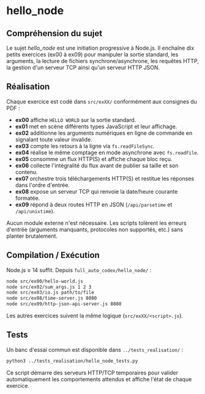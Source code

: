 # hello_node

## Compréhension du sujet
Le sujet *hello_node* est une initiation progressive à Node.js. Il enchaîne dix petits exercices (ex00 à ex09) pour manipuler la sortie standard, les arguments, la lecture de fichiers synchrone/asynchrone, les requêtes HTTP, la gestion d'un serveur TCP ainsi qu'un serveur HTTP JSON.

## Réalisation
Chaque exercice est codé dans `src/exXX/` conformément aux consignes du PDF :
- **ex00** affiche `HELLO WORLD` sur la sortie standard.
- **ex01** met en scène différents types JavaScript et leur affichage.
- **ex02** additionne les arguments numériques en ligne de commande en signalant toute valeur invalide.
- **ex03** compte les retours à la ligne via `fs.readFileSync`.
- **ex04** réalise le même comptage en mode asynchrone avec `fs.readFile`.
- **ex05** consomme un flux HTTP(S) et affiche chaque bloc reçu.
- **ex06** collecte l'intégralité du flux avant de publier sa taille et son contenu.
- **ex07** orchestre trois téléchargements HTTP(S) et restitue les réponses dans l'ordre d'entrée.
- **ex08** expose un serveur TCP qui renvoie la date/heure courante formatée.
- **ex09** répond à deux routes HTTP en JSON (`/api/parsetime` et `/api/unixtime`).

Aucun module externe n'est nécessaire. Les scripts tolèrent les erreurs d'entrée (arguments manquants, protocoles non supportés, etc.) sans planter brutalement.

## Compilation / Exécution
Node.js ≥ 14 suffit. Depuis `full_auto_codex/hello_node/` :

```bash
node src/ex00/hello-world.js
node src/ex02/sum_args.js 1 2 3
node src/ex03/io.js path/to/file
node src/ex08/time-server.js 8080
node src/ex09/http-json-api-server.js 8080
```

Les autres exercices suivent la même logique (`src/exXX/<script>.js`).

## Tests
Un banc d'essai commun est disponible dans `../tests_realisation/` :

```bash
python3 ../tests_realisation/hello_node_tests.py
```

Ce script démarre des serveurs HTTP/TCP temporaires pour valider automatiquement les comportements attendus et affiche l'état de chaque exercice.
